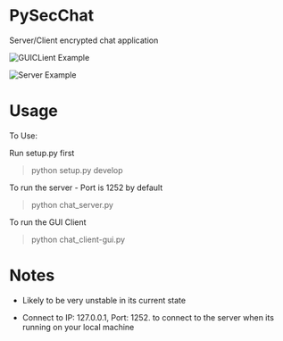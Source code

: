 PySecChat
=========


Server/Client encrypted chat application

![GUICLient Example](http://johnjoyce.uk/cdn/python_CAbLwh8ciW.png)

![Server Example](http://johnjoyce.uk/cdn/python_crkaWsnXJk.png)

Usage
===========

To Use:

Run setup.py first
>python setup.py develop

To run the server - Port is 1252 by default
>python chat_server.py

To run the GUI Client

>python chat_client-gui.py

Notes
======
- Likely to be very unstable in its current state

- Connect to IP: 127.0.0.1, Port: 1252. to connect to the server when its running on your local machine
